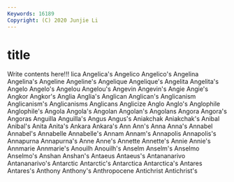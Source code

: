 ```yaml
---
Keywords: 16189
Copyright: (C) 2020 Junjie Li
---
```


# title

Write contents here!!!
lica 
Angelica's 
Angelico 
Angelico's 
Angelina 
Angelina's
Angeline 
Angeline's 
Angelique 
Angelique's 
Angelita 
Angelita's 
Angelo 
Angelo's 
Angelou 
Angelou's
Angevin 
Angevin's 
Angie 
Angie's 
Angkor 
Angkor's 
Anglia 
Anglia's 
Anglican 
Anglican's
Anglicanism 
Anglicanism's 
Anglicanisms 
Anglicans 
Anglicize 
Anglo 
Anglo's 
Anglophile 
Anglophile's 
Angola
Angola's 
Angolan 
Angolan's 
Angolans 
Angora 
Angora's 
Angoras 
Anguilla 
Anguilla's 
Angus
Angus's 
Aniakchak 
Aniakchak's 
Anibal 
Anibal's 
Anita 
Anita's 
Ankara 
Ankara's 
Ann
Ann's 
Anna 
Anna's 
Annabel 
Annabel's 
Annabelle 
Annabelle's 
Annam 
Annam's 
Annapolis
Annapolis's 
Annapurna 
Annapurna's 
Anne 
Anne's 
Annette 
Annette's 
Annie 
Annie's 
Annmarie
Annmarie's 
Anouilh 
Anouilh's 
Anselm 
Anselm's 
Anselmo 
Anselmo's 
Anshan 
Anshan's 
Antaeus
Antaeus's 
Antananarivo 
Antananarivo's 
Antarctic 
Antarctic's 
Antarctica 
Antarctica's 
Antares 
Antares's 
Anthony
Anthony's 
Anthropocene 
Antichrist 
Antichrist's 
